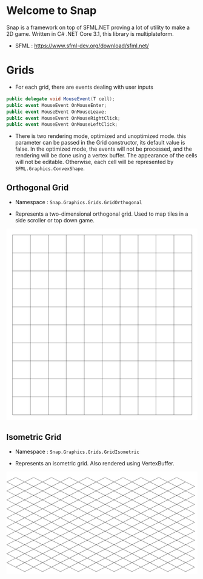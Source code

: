 # Welcome to Snap

  Snap is a framework on top of SFML.NET proving a lot of utility to make a 2D game.
  Written in C# .NET Core 3.1, this library is multiplateform.
  * SFML : https://www.sfml-dev.org/download/sfml.net/

# Grids

* For each grid, there are events dealing with user inputs 
```csharp
public delegate void MouseEvent(T cell);
public event MouseEvent OnMouseEnter;
public event MouseEvent OnMouseLeave;
public event MouseEvent OnMouseRightClick;
public event MouseEvent OnMouseLeftClick;
```

* There is two rendering mode, optimized and unoptimized mode. 
  this parameter can be passed in the Grid constructor, its default value is false.
  In the optimized mode, the events will not be processed, and the rendering will be done using a vertex buffer. 
  The appearance of the cells will not be editable. Otherwise, each cell will be represented by ```SFML.Graphics.ConvexShape```. 


## Orthogonal Grid

* Namespace : ```Snap.Graphics.Grids.GridOrthogonal```

* Represents a two-dimensional orthogonal grid. Used to map tiles in a side scroller or top down game. 

![](Misc/orth.png)

## Isometric Grid

* Namespace : ```Snap.Graphics.Grids.GridIsometric```

* Represents an isometric grid. Also rendered using VertexBuffer.

![](Misc/isometric.png)